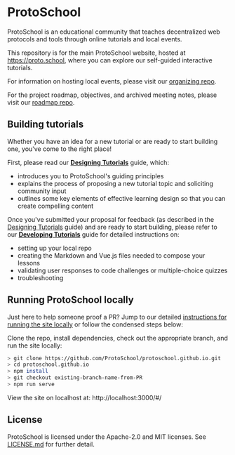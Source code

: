 # ProtoSchool

ProtoSchool is an educational community that teaches decentralized web protocols and tools
through online tutorials and local events.

This repository is for the main ProtoSchool website, hosted at https://proto.school, where you can
explore our self-guided interactive tutorials.

For information on hosting local events, please visit our [organizing repo](https://github.com/protoschool/organizing).

For the project roadmap, objectives, and archived meeting notes, please visit our [roadmap repo](https://github.com/protoschool/roadmap).

## Building tutorials

Whether you have an idea for a new tutorial or are ready to start building one, you've come to the right place!

First, please read our [**Designing Tutorials**](DESIGNING_TUTORIALS.md) guide, which:
- introduces you to ProtoSchool's guiding principles
- explains the process of proposing a new tutorial topic and soliciting community input
- outlines some key elements of effective learning design so that you can create compelling content

Once you've submitted your proposal for feedback (as described in the [Designing Tutorials](DESIGNING_TUTORIALS.md) guide) and are ready to start building, please refer to our [**Developing Tutorials**](DEVELOPING_TUTORIALS.md) guide for detailed instructions on:
- setting up your local repo
- creating the Markdown and Vue.js files needed to compose your lessons
- validating user responses to code challenges or multiple-choice quizzes
- troubleshooting

## Running ProtoSchool locally

Just here to help someone proof a PR? Jump to our detailed [instructions for running the site locally](DEVELOPING_TUTORIALS.md#run-the-server-locally-to-preview-your-work) or follow the condensed steps below:

Clone the repo, install dependencies, check out the appropriate branch, and run the site locally:
```sh
> git clone https://github.com/ProtoSchool/protoschool.github.io.git
> cd protoschool.github.io
> npm install
> git checkout existing-branch-name-from-PR
> npm run serve
```

View the site on localhost at: http://localhost:3000/#/

## License

ProtoSchool is licensed under the Apache-2.0 and MIT licenses. See [LICENSE.md](https://github.com/protoschool/protoschool.github.io/blob/master/LICENSE.md) for further detail.

